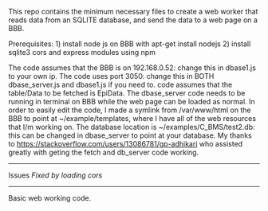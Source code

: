 This repo contains the minimum necessary files to create a web worker that reads data from an SQLITE database, and send the data to a web page on a BBB.

Prerequisites:   1) install node js on BBB with apt-get install nodejs
                 2) install sqlite3 cors and express modules using npm
                 
The code assumes that the BBB is on 192.168.0.52: change this in dbase1.js to your own ip.
The code uses port 3050: change this in BOTH dbase_server.js and dbase1.js if you need to. 
code assumes that the table/Data to be fetched is EpiData.
The dbase_server code needs to be running in terminal on BBB while the web page can be loaded as normal.
In order to easily edit the code, I made a symlink from /var/www/html on the BBB to point at ~/example/templates, where I have all of the web resources that I/m working on.
The database location is ~/examples/C_BMS/test2.db: this can be changed in dbase_server to point at your database.
My thanks to https://stackoverflow.com/users/13086781/gp-adhikari who assisted greatly with geting the fetch and db_server code working.
**********************************
Issues
*Fixed by loading cors*
**********************************
Basic web working code.
